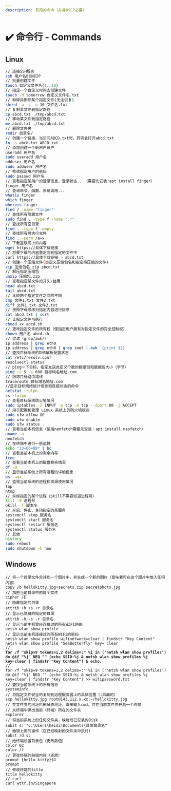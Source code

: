 ```yaml
---
description: 有用的命令（并非OSCP必需）
---
```


# ✔️ 命令行 - Commands

## Linux

```sh
// 连接SSH服务
ssh 用户名@目标IP
// 批量创建文件
touch 自定义文件名{1..10}
// 指定一个自定义时间去创建文件
touch -d tomorrow 自定义文件名.txt
// 粉碎并删除某个指定文件(无法恢复)
shred -u -z -n 10 文件名.txt
// 复制某文件到指定路径
cp abcd.txt ./tmp/abcd.txt
// 移动某文件到指定路径
mv abcd.txt ./tmp/abcd.txt
// 删除文件夹
rmdir 目录名/
// 创建一个链接，当访问ABCD.txt时，其实会打开abcd.txt
ln -s abcd.txt ABCD.txt
// 添加创建一个新用户账户
useradd 用户名
sudo useradd 用户名
adduser 用户名
sudo adduser 用户名
// 修改指定用户的密码
sudo passwd 用户名
// 查看指定某用户的登录信息、登录状态...（需要先安装:apt install finger）
finger 用户名
// 查询命令、函数、系统调用...
whatis finger
which finger
whereis finger
find / -name "finger"
// 查找所有隐藏文件
sudo find . -type f -name ".*"
// 查找所有空目录
find . -type f -empty
// 查找所有可执行文件
find . -perm /a=x
// 下载互联网上的内容
wget https://具体下载链接
// 将要下载的内容重定向到指定的文件中
curl https://具体下载链接 > abcd.txt
// 创建一个压缩文件(自定义压缩包名和指定待压缩的文件)
zip 压缩包名.zip abcd.txt
// 解压指定压缩包
unzip 压缩包.zip
// 查看指定某文件的开头/结尾
head abcd.txt
tail abcd.txt
// 比较两个指定文件之间的不同
cmp 文件1.txt 文件2.txt
diff 文件1.txt 文件2.txt
// 按照字母顺序对指定内容进行排序
cat abcd.txt | sort 
// 让指定文件可执行
chmod +x abcd.sh
// 更改指定文件的所有权（使指定用户拥有对指定文件的完全控制权）
chown 用户名 abcd.sh
// 过滤（grep/awk/）
ip address | grep eth0
ip address | grep eth0 | grep inet | awk '{print $2}'
// 查找目标系统的DNS解析配置状态
cat /etc/resolv.conf
resolvectl status
// ping一下目标，指定发送自定义个数的数据包和数据包大小（字节）
ping -c 5 -s 600 目标域名地址.com
// 跟踪目标路由路线
traceroute 目标域名地址.com
//显示目标网络统计信息和连接状态的命令
netstat -tulpn
ss -tulpn
// 查看目标系统防火墙情况
sudo iptables -I INPUT -p tcp -m tcp --dport 80 -j ACCEPT
// 用于配置和管理 Linux 系统上的防火墙规则
sudo ufw allow 80
sudo ufw enable
sudo ufw status
// 查看当前本机信息（使用neofetch需要先安装：apt install neofetch）
uname -a
neofetch
// 在终端中进行一些运算
echo "33+66+99" | bc
// 查看当前本机上的剩余内存
free
// 查看当前本机上的磁盘剩余情况
df -H
// 显示当前系统上所有进程的详细信息
ps -aux
// 监视当前系统的进程和资源使用情况
top
htop
// 杀掉指定的某个进程（pkill不需要知道进程号）
kill -9 进程号
pkill -f 脚本名
// 开启、停止、关闭指定的某服务
systemctl stop 服务名
systemctl start 服务名
systemctl restart 服务名
systemctl status 服务名
// 其他
history
sudo reboot
sudo shutdown -h now
```

## Windows

<pre class="language-powershell"><code class="lang-powershell">// 将一个目录文件合并到一个图片中，并生成一个新的图片（意味着可在这个图片中放入任何内容）
copy /b hellokitty.jpg+secrets.zip secretphoto.jpg
// 加密当前目录中的每个文件
cipher /E
// 隐藏指定的目录
attrib +h +s +r 目录名
// 显示已隐藏的指定的目录
attrib -h -s -r 目录名
// 显示当前主机曾经连接过的所有WIFI网络
netsh wlan show profile
// 显示当前主机连接过的所有WIFI的密码
netsh wlan show profile wifinetwork=clear | findstr "Key Content"
netsh wlan show profile "SeaButterfly" key= clear
// 
<strong>for /f "skip=9 tokens=1,2 delims=:" %i in ('netsh wlan show profiles') do @if "%j" NEQ "" (echo SSID:%j &#x26; netsh wlan show profiles %j key=clear | findstr "Key Content") &#x26; echo.
</strong><strong>//
</strong>for /f "skip=9 tokens=1,2 delims=:" %i in ('netsh wlan show profiles') do @if "%j" NEQ "" (echo SSID:%j &#x26; netsh wlan show profiles %j key=clear | findstr "Key Content") >> wifipassword.txt
// 查找当前系统上的所有信息
systeminfo
// 将指定文件安全的复制到远程服务器上的具体位置（:后面的）
scp hellokitty.jpg root@143.112.x.xx:~/hellokitty.jpg
// 在文件夹的地址栏删掉原地址，直接输入cmd，可在当前文件夹开启一个终端
// 从终端中弹出当前（终端）所在的文件夹
explorer .
// 将当前系统上的任何文件夹，映射成已安装的Disk
subst s: "C:\Users\heidi\Documents\具体目录名"
// 撤销上面的操作（在已经映射的文件夹中执行）
subst /d s:
// 给终端设置背景色（更改数值）
color 02
color /?
// 更改终端的前缀内容（还原）
prompt {hello kitty}$G
prompt
// 修改终端的title
title hellokitty
// curl
curl wttr.in/Singapore

</code></pre>

